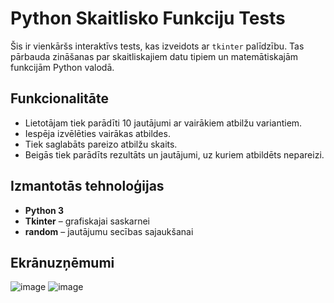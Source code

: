 # Python Skaitlisko Funkciju Tests

Šis ir vienkāršs interaktīvs tests, kas izveidots ar `tkinter` palīdzību. Tas pārbauda zināšanas par skaitliskajiem datu tipiem un matemātiskajām funkcijām Python valodā.

## Funkcionalitāte

- Lietotājam tiek parādīti 10 jautājumi ar vairākiem atbilžu variantiem.
- Iespēja izvēlēties vairākas atbildes.
- Tiek saglabāts pareizo atbilžu skaits.
- Beigās tiek parādīts rezultāts un jautājumi, uz kuriem atbildēts nepareizi.

## Izmantotās tehnoloģijas

- **Python 3**
- **Tkinter** – grafiskajai saskarnei
- **random** – jautājumu secības sajaukšanai

## Ekrānuzņēmumi

![image](https://github.com/user-attachments/assets/0d2b4ac8-ff64-4dab-b515-a966681b0d26)
![image](https://github.com/user-attachments/assets/70752d6e-2178-4d20-b64d-5b50969ccb96)
